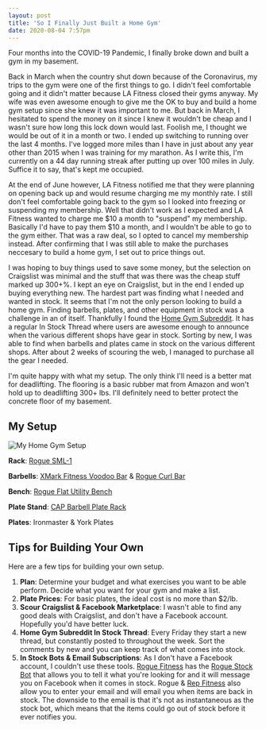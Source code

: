 ```yaml
---
layout: post
title: 'So I Finally Just Built a Home Gym'
date: 2020-08-04 7:57pm
---
```


Four months into the COVID-19 Pandemic, I finally broke down and built a gym in my basement.

Back in March when the country shut down because of the Coronavirus, my trips to the gym were one of the first things to go. I didn't feel comfortable going and it didn't matter because LA Fitness closed their gyms anyway. My wife was even awesome enough to give me the OK to buy and build a home gym setup since she knew it was important to me. But back in March, I hesitated to spend the money on it since I knew it wouldn't be cheap and I wasn't sure how long this lock down would last. Foolish me, I thought we would be out of it in a month or two. I ended up switching to running over the last 4 months. I've logged more miles than I have in just about any year other than 2015 when I was training for my marathon. As I write this, I'm currently on a 44 day running streak after putting up over 100 miles in July. Suffice it to say, that's kept me occupied.

At the end of June however, LA Fitness notified me that they were planning on opening back up and would resume charging me my monthly rate. I still don't feel comfortable going back to the gym so I looked into freezing or suspending my membership. Well that didn't work as I expected and LA Fitness wanted to charge me $10 a month to "suspend" my membership. Basically I'd have to pay them $10 a month, and I wouldn't be able to go to the gym either. That was a raw deal, so I opted to cancel my membership instead. After confirming that I was still able to make the purchases neccesary to build a home gym, I set out to price things out.

I was hoping to buy things used to save some money, but the selection on Craigslist was minimal and the stuff that was there was the cheap stuff marked up 300+%. I kept an eye on Craigslist, but in the end I ended up buying everything new. The hardest part was finding what I needed and wanted in stock. It seems that I'm not the only person looking to build a home gym. Finding barbells, plates, and other equipment in stock was a challenge in an of itself. Thankfully I found the [Home Gym Subreddit](https://www.reddit.com/r/homegym). It has a regular In Stock Thread where users are awesome enough to announce when the various different shops have gear in stock. Sorting by new, I was able to find when barbells and plates came in stock on the various different shops. After about 2 weeks of scouring the web, I managed to purchase all the gear I needed.

I'm quite happy with what my setup. The only think I'll need is a better mat for deadlifting. The flooring is a basic rubber mat from Amazon and won't hold up to deadlifting 300+ lbs. I'll definitely need to better protect the concrete floor of my basement.

## My Setup

<div class="centered-image"><img src="/assets/images/posts/homegym.jpg" alt="My Home Gym Setup" class="shadowed" /></div>

**Rack**: [Rogue SML-1](https://www.roguefitness.com/sml-1-rogue-70-monster-lite-squat-stand)

**Barbells**: [XMark Fitness Voodoo Bar](https://www.xmarkfitness.com/voodoo-commercial-7-olympic-bar/) & [Rogue Curl Bar](https://www.roguefitness.com/rogue-curl-bar)

**Bench**: [Rogue Flat Utility Bench](https://www.roguefitness.com/rogue-flat-utility-bench)

**Plate Stand**: [CAP Barbell Plate Rack](https://www.amazon.com/CAP-Barbell-Olympic-2-Inch-Plate/dp/B0013SZC8S)

**Plates**: Ironmaster & York Plates

## Tips for Building Your Own

Here are a few tips for building your own setup.

1. **Plan**: Determine your budget and what exercises you want to be able perform. Decide what you want for your gym and make a list.
2. **Plate Prices**: For basic plates, the ideal cost is no more than \$2/lb.
3. **Scour Craigslist & Facebook Marketplace**: I wasn't able to find any good deals with Craigslist, and don't have a Facebook account. Hopefully you'd have better luck.
4. **Home Gym Subreddit In Stock Thread**: Every Friday they start a new thread, but constantly posted to throughout the week. Sort the comments by new and you can keep track of what comes into stock.
5. **In Stock Bots & Email Subscriptions**: As I don't have a Facebook account, I couldn't use these tools. [Rogue Fitness](https://www.roguefitness) has the [Rogue Stock Bot](https://roguestockbot.com/) that allows you to tell it what you're looking for and it will message you on Facebook when it comes in stock. Rogue & [Rep Fitness](https://www.repfitness.com/) also allow you to enter your email and will email you when items are back in stock. The downside to the email is that it's not as instantaneous as the stock bot, which means that the items could go out of stock before it ever notifies you.
